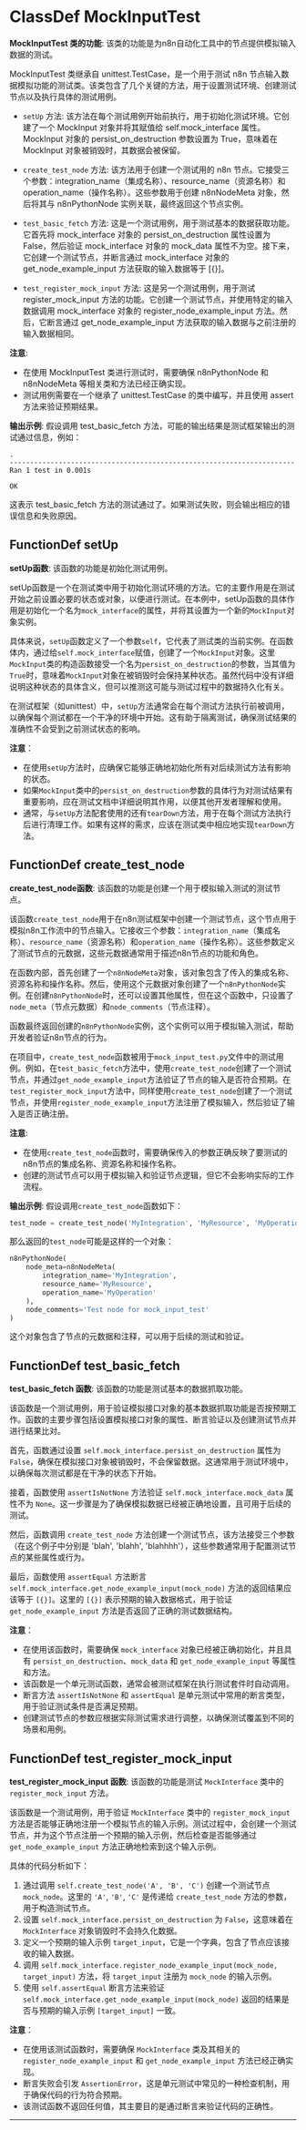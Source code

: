 # ClassDef MockInputTest
**MockInputTest 类的功能**: 该类的功能是为n8n自动化工具中的节点提供模拟输入数据的测试。

MockInputTest 类继承自 unittest.TestCase，是一个用于测试 n8n 节点输入数据模拟功能的测试类。该类包含了几个关键的方法，用于设置测试环境、创建测试节点以及执行具体的测试用例。

- `setUp` 方法: 该方法在每个测试用例开始前执行，用于初始化测试环境。它创建了一个 MockInput 对象并将其赋值给 self.mock_interface 属性。MockInput 对象的 persist_on_destruction 参数设置为 True，意味着在 MockInput 对象被销毁时，其数据会被保留。

- `create_test_node` 方法: 该方法用于创建一个测试用的 n8n 节点。它接受三个参数：integration_name（集成名称）、resource_name（资源名称）和 operation_name（操作名称）。这些参数用于创建 n8nNodeMeta 对象，然后将其与 n8nPythonNode 实例关联，最终返回这个节点实例。

- `test_basic_fetch` 方法: 这是一个测试用例，用于测试基本的数据获取功能。它首先将 mock_interface 对象的 persist_on_destruction 属性设置为 False，然后验证 mock_interface 对象的 mock_data 属性不为空。接下来，它创建一个测试节点，并断言通过 mock_interface 对象的 get_node_example_input 方法获取的输入数据等于 [{}]。

- `test_register_mock_input` 方法: 这是另一个测试用例，用于测试 register_mock_input 方法的功能。它创建一个测试节点，并使用特定的输入数据调用 mock_interface 对象的 register_node_example_input 方法。然后，它断言通过 get_node_example_input 方法获取的输入数据与之前注册的输入数据相同。

**注意**:
- 在使用 MockInputTest 类进行测试时，需要确保 n8nPythonNode 和 n8nNodeMeta 等相关类和方法已经正确实现。
- 测试用例需要在一个继承了 unittest.TestCase 的类中编写，并且使用 assert 方法来验证预期结果。

**输出示例**:
假设调用 test_basic_fetch 方法，可能的输出结果是测试框架输出的测试通过信息，例如：
```
.
----------------------------------------------------------------------
Ran 1 test in 0.001s

OK
```
这表示 test_basic_fetch 方法的测试通过了。如果测试失败，则会输出相应的错误信息和失败原因。
## FunctionDef setUp
**setUp函数**: 该函数的功能是初始化测试用例。

setUp函数是一个在测试类中用于初始化测试环境的方法。它的主要作用是在测试开始之前设置必要的状态或对象，以便进行测试。在本例中，setUp函数的具体作用是初始化一个名为`mock_interface`的属性，并将其设置为一个新的`MockInput`对象实例。

具体来说，`setUp`函数定义了一个参数`self`，它代表了测试类的当前实例。在函数体内，通过给`self.mock_interface`赋值，创建了一个`MockInput`对象。这里`MockInput`类的构造函数接受一个名为`persist_on_destruction`的参数，当其值为`True`时，意味着`MockInput`对象在被销毁时会保持某种状态。虽然代码中没有详细说明这种状态的具体含义，但可以推测这可能与测试过程中的数据持久化有关。

在测试框架（如unittest）中，`setUp`方法通常会在每个测试方法执行前被调用，以确保每个测试都在一个干净的环境中开始。这有助于隔离测试，确保测试结果的准确性不会受到之前测试状态的影响。

**注意**：
- 在使用`setUp`方法时，应确保它能够正确地初始化所有对后续测试方法有影响的状态。
- 如果`MockInput`类中的`persist_on_destruction`参数的具体行为对测试结果有重要影响，应在测试文档中详细说明其作用，以便其他开发者理解和使用。
- 通常，与`setUp`方法配套使用的还有`tearDown`方法，用于在每个测试方法执行后进行清理工作。如果有这样的需求，应该在测试类中相应地实现`tearDown`方法。
## FunctionDef create_test_node
**create_test_node函数**: 该函数的功能是创建一个用于模拟输入测试的测试节点。

该函数`create_test_node`用于在n8n测试框架中创建一个测试节点，这个节点用于模拟n8n工作流中的节点输入。它接收三个参数：`integration_name`（集成名称）、`resource_name`（资源名称）和`operation_name`（操作名称）。这些参数定义了测试节点的元数据，这些元数据通常用于描述n8n节点的功能和角色。

在函数内部，首先创建了一个`n8nNodeMeta`对象，该对象包含了传入的集成名称、资源名称和操作名称。然后，使用这个元数据对象创建了一个`n8nPythonNode`实例。在创建`n8nPythonNode`时，还可以设置其他属性，但在这个函数中，只设置了`node_meta`（节点元数据）和`node_comments`（节点注释）。

函数最终返回创建的`n8nPythonNode`实例，这个实例可以用于模拟输入测试，帮助开发者验证n8n节点的行为。

在项目中，`create_test_node`函数被用于`mock_input_test.py`文件中的测试用例。例如，在`test_basic_fetch`方法中，使用`create_test_node`创建了一个测试节点，并通过`get_node_example_input`方法验证了节点的输入是否符合预期。在`test_register_mock_input`方法中，同样使用`create_test_node`创建了一个测试节点，并使用`register_node_example_input`方法注册了模拟输入，然后验证了输入是否正确注册。

**注意**:
- 在使用`create_test_node`函数时，需要确保传入的参数正确反映了要测试的n8n节点的集成名称、资源名称和操作名称。
- 创建的测试节点可以用于模拟输入和验证节点逻辑，但它不会影响实际的工作流程。

**输出示例**:
假设调用`create_test_node`函数如下：
```python
test_node = create_test_node('MyIntegration', 'MyResource', 'MyOperation')
```
那么返回的`test_node`可能是这样的一个对象：
```python
n8nPythonNode(
    node_meta=n8nNodeMeta(
        integration_name='MyIntegration',
        resource_name='MyResource',
        operation_name='MyOperation'
    ),
    node_comments='Test node for mock_input_test'
)
```
这个对象包含了节点的元数据和注释，可以用于后续的测试和验证。
## FunctionDef test_basic_fetch
**test_basic_fetch 函数**: 该函数的功能是测试基本的数据抓取功能。

该函数是一个测试用例，用于验证模拟接口对象的基本数据抓取功能是否按预期工作。函数的主要步骤包括设置模拟接口对象的属性、断言验证以及创建测试节点并进行结果比对。

首先，函数通过设置 `self.mock_interface.persist_on_destruction` 属性为 `False`，确保在模拟接口对象被销毁时，不会保留数据。这通常用于测试环境中，以确保每次测试都是在干净的状态下开始。

接着，函数使用 `assertIsNotNone` 方法验证 `self.mock_interface.mock_data` 属性不为 `None`。这一步骤是为了确保模拟数据已经被正确地设置，且可用于后续的测试。

然后，函数调用 `create_test_node` 方法创建一个测试节点，该方法接受三个参数（在这个例子中分别是 'blah', 'blahh', 'blahhhh'），这些参数通常用于配置测试节点的某些属性或行为。

最后，函数使用 `assertEqual` 方法断言 `self.mock_interface.get_node_example_input(mock_node)` 方法的返回结果应该等于 `[{}]`。这里的 `[{}]` 表示预期的输入数据格式，用于验证 `get_node_example_input` 方法是否返回了正确的测试数据结构。

**注意**：
- 在使用该函数时，需要确保 `mock_interface` 对象已经被正确初始化，并且具有 `persist_on_destruction`、`mock_data` 和 `get_node_example_input` 等属性和方法。
- 该函数是一个单元测试函数，通常会被测试框架在执行测试套件时自动调用。
- 断言方法 `assertIsNotNone` 和 `assertEqual` 是单元测试中常用的断言类型，用于验证测试条件是否满足预期。
- 创建测试节点的参数应根据实际测试需求进行调整，以确保测试覆盖到不同的场景和用例。
## FunctionDef test_register_mock_input
**test_register_mock_input 函数**: 该函数的功能是测试 `MockInterface` 类中的 `register_mock_input` 方法。

该函数是一个测试用例，用于验证 `MockInterface` 类中的 `register_mock_input` 方法是否能够正确地注册一个模拟节点的输入示例。测试过程中，会创建一个测试节点，并为这个节点注册一个预期的输入示例，然后检查是否能够通过 `get_node_example_input` 方法正确地检索到这个输入示例。

具体的代码分析如下：
1. 通过调用 `self.create_test_node('A', 'B', 'C')` 创建一个测试节点 `mock_node`。这里的 `'A'`, `'B'`, `'C'` 是传递给 `create_test_node` 方法的参数，用于构造测试节点。
2. 设置 `self.mock_interface.persist_on_destruction` 为 `False`，这意味着在 `MockInterface` 对象销毁时不会持久化数据。
3. 定义一个预期的输入示例 `target_input`，它是一个字典，包含了节点应该接收的输入数据。
4. 调用 `self.mock_interface.register_node_example_input(mock_node, target_input)` 方法，将 `target_input` 注册为 `mock_node` 的输入示例。
5. 使用 `self.assertEqual` 断言方法来验证 `self.mock_interface.get_node_example_input(mock_node)` 返回的结果是否与预期的输入示例 `[target_input]` 一致。

**注意**：
- 在使用该测试函数时，需要确保 `MockInterface` 类及其相关的 `register_node_example_input` 和 `get_node_example_input` 方法已经正确实现。
- 断言失败会引发 `AssertionError`，这是单元测试中常见的一种检查机制，用于确保代码的行为符合预期。
- 该测试函数不返回任何值，其主要目的是通过断言来验证代码的正确性。
***
